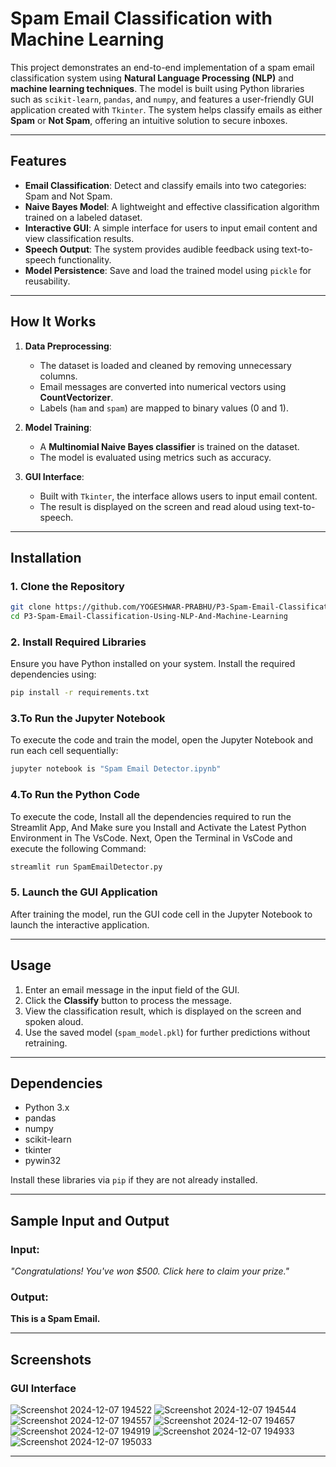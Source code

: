 # **Spam Email Classification with Machine Learning**

This project demonstrates an end-to-end implementation of a spam email classification system using **Natural Language Processing (NLP)** and **machine learning techniques**. The model is built using Python libraries such as `scikit-learn`, `pandas`, and `numpy`, and features a user-friendly GUI application created with `Tkinter`. The system helps classify emails as either **Spam** or **Not Spam**, offering an intuitive solution to secure inboxes.

---

## **Features**

- **Email Classification**: Detect and classify emails into two categories: Spam and Not Spam.  
- **Naive Bayes Model**: A lightweight and effective classification algorithm trained on a labeled dataset.  
- **Interactive GUI**: A simple interface for users to input email content and view classification results.  
- **Speech Output**: The system provides audible feedback using text-to-speech functionality.  
- **Model Persistence**: Save and load the trained model using `pickle` for reusability.

---

## **How It Works**

1. **Data Preprocessing**:
   - The dataset is loaded and cleaned by removing unnecessary columns.
   - Email messages are converted into numerical vectors using **CountVectorizer**.
   - Labels (`ham` and `spam`) are mapped to binary values (0 and 1).

2. **Model Training**:
   - A **Multinomial Naive Bayes classifier** is trained on the dataset.
   - The model is evaluated using metrics such as accuracy.

3. **GUI Interface**:
   - Built with `Tkinter`, the interface allows users to input email content.
   - The result is displayed on the screen and read aloud using text-to-speech.

---

## **Installation**

### **1. Clone the Repository**

```bash
git clone https://github.com/YOGESHWAR-PRABHU/P3-Spam-Email-Classification-Using-NLP-And-Machine-Learning.git
cd P3-Spam-Email-Classification-Using-NLP-And-Machine-Learning


```

### **2. Install Required Libraries**

Ensure you have Python installed on your system. Install the required dependencies using:

```bash
pip install -r requirements.txt
```

### **3.To Run the Jupyter Notebook**

To execute the code and train the model, open the Jupyter Notebook and run each cell sequentially:

```bash
jupyter notebook is "Spam Email Detector.ipynb"
```
### **4.To Run the Python Code**

To execute the code, Install all the dependencies required to run the Streamlit App, And Make sure you Install and Activate the Latest Python Environment in The VsCode. 
Next, Open the Terminal in VsCode and execute the following Command:

```bash
streamlit run SpamEmailDetector.py
```

### **5. Launch the GUI Application**

After training the model, run the GUI code cell in the Jupyter Notebook to launch the interactive application.

---

## **Usage**

1. Enter an email message in the input field of the GUI.  
2. Click the **Classify** button to process the message.  
3. View the classification result, which is displayed on the screen and spoken aloud.  
4. Use the saved model (`spam_model.pkl`) for further predictions without retraining.

---

## **Dependencies**

- Python 3.x  
- pandas  
- numpy  
- scikit-learn  
- tkinter  
- pywin32  

Install these libraries via `pip` if they are not already installed.

---

## **Sample Input and Output**

### Input:  
*"Congratulations! You've won $500. Click here to claim your prize."*

### Output:  
**This is a Spam Email.**

---

## **Screenshots**

### GUI Interface  
![Screenshot 2024-12-07 194522](https://github.com/user-attachments/assets/e84695fa-60df-41bd-b544-5afaf682299e)
![Screenshot 2024-12-07 194544](https://github.com/user-attachments/assets/eb9a0d6b-1249-4ea5-b0e3-2310ad1f2362)
![Screenshot 2024-12-07 194557](https://github.com/user-attachments/assets/65370a7b-df73-41d2-8bb8-9d6d11ad09fe)
![Screenshot 2024-12-07 194657](https://github.com/user-attachments/assets/1dce6859-f322-4c6b-b8d6-a1874d5a3f36)
![Screenshot 2024-12-07 194919](https://github.com/user-attachments/assets/5065f1ac-0efb-4788-a936-50b7533f4a17)
![Screenshot 2024-12-07 194933](https://github.com/user-attachments/assets/ae39cc7c-cca4-4426-bb89-682560c168ad)
![Screenshot 2024-12-07 195033](https://github.com/user-attachments/assets/0fbf3561-e5c3-4ea8-b305-d0264c835dc4)

---
